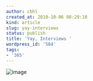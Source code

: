 ```yaml
---
author: cbhl
created_at: 2010-10-06 08:29:10
kind: article
slug: yay-interviews
status: publish
title: 'Yay, Interviews '
wordpress_id: '584'
tags:
- '365'
---
```


![image](http://blog.azuresky.ca/blog/wp-content/uploads/2010/10/wpid-IMG_20101006_082810.jpg)

